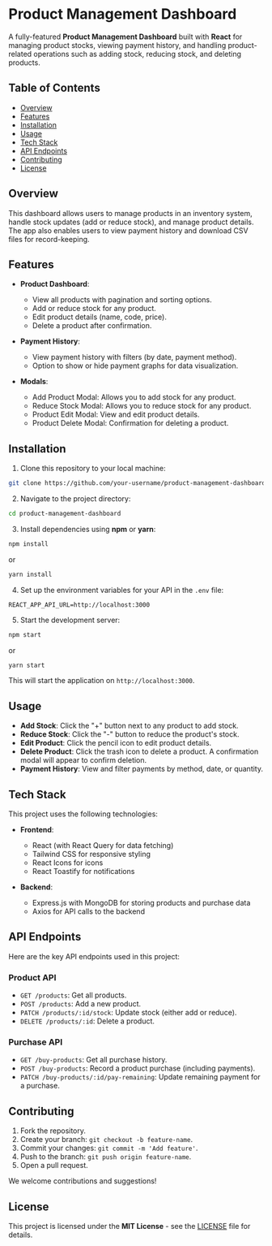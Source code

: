 
# Product Management Dashboard

A fully-featured **Product Management Dashboard** built with **React** for managing product stocks, viewing payment history, and handling product-related operations such as adding stock, reducing stock, and deleting products.

## Table of Contents

- [Overview](#overview)
- [Features](#features)
- [Installation](#installation)
- [Usage](#usage)
- [Tech Stack](#tech-stack)
- [API Endpoints](#api-endpoints)
- [Contributing](#contributing)
- [License](#license)

## Overview

This dashboard allows users to manage products in an inventory system, handle stock updates (add or reduce stock), and manage product details. The app also enables users to view payment history and download CSV files for record-keeping.

## Features

- **Product Dashboard**:
  - View all products with pagination and sorting options.
  - Add or reduce stock for any product.
  - Edit product details (name, code, price).
  - Delete a product after confirmation.

- **Payment History**:
  - View payment history with filters (by date, payment method).
  - Option to show or hide payment graphs for data visualization.

- **Modals**:
  - Add Product Modal: Allows you to add stock for any product.
  - Reduce Stock Modal: Allows you to reduce stock for any product.
  - Product Edit Modal: View and edit product details.
  - Product Delete Modal: Confirmation for deleting a product.

## Installation

1. Clone this repository to your local machine:

```bash
git clone https://github.com/your-username/product-management-dashboard.git
```

2. Navigate to the project directory:

```bash
cd product-management-dashboard
```

3. Install dependencies using **npm** or **yarn**:

```bash
npm install
```

or

```bash
yarn install
```

4. Set up the environment variables for your API in the `.env` file:

```env
REACT_APP_API_URL=http://localhost:3000
```

5. Start the development server:

```bash
npm start
```

or

```bash
yarn start
```

This will start the application on `http://localhost:3000`.

## Usage

- **Add Stock**: Click the "+" button next to any product to add stock.
- **Reduce Stock**: Click the "-" button to reduce the product's stock.
- **Edit Product**: Click the pencil icon to edit product details.
- **Delete Product**: Click the trash icon to delete a product. A confirmation modal will appear to confirm deletion.
- **Payment History**: View and filter payments by method, date, or quantity.

## Tech Stack

This project uses the following technologies:

- **Frontend**:
  - React (with React Query for data fetching)
  - Tailwind CSS for responsive styling
  - React Icons for icons
  - React Toastify for notifications

- **Backend**:
  - Express.js with MongoDB for storing products and purchase data
  - Axios for API calls to the backend

## API Endpoints

Here are the key API endpoints used in this project:

### Product API

- `GET /products`: Get all products.
- `POST /products`: Add a new product.
- `PATCH /products/:id/stock`: Update stock (either add or reduce).
- `DELETE /products/:id`: Delete a product.

### Purchase API

- `GET /buy-products`: Get all purchase history.
- `POST /buy-products`: Record a product purchase (including payments).
- `PATCH /buy-products/:id/pay-remaining`: Update remaining payment for a purchase.

## Contributing

1. Fork the repository.
2. Create your branch: `git checkout -b feature-name`.
3. Commit your changes: `git commit -m 'Add feature'`.
4. Push to the branch: `git push origin feature-name`.
5. Open a pull request.

We welcome contributions and suggestions!

## License

This project is licensed under the **MIT License** - see the [LICENSE](LICENSE) file for details.
